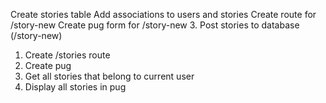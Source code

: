 Create stories table 
Add associations to users and stories
Create route for /story-new
Create pug form for /story-new
3. Post stories to database (/story-new)
1. Create /stories route
2. Create pug 
3. Get all stories that belong to current user 
4. Display all stories in pug
